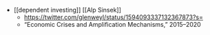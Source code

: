 - [[dependent investing]] [[Alp Sinsek]]
    - https://twitter.com/glenweyl/status/1594093337132367873?s=
    - “Economic Crises and Amplification Mechanisms,” 2015–2020

